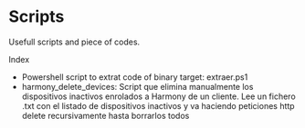 # Scripts

Usefull scripts and piece of codes.

Index

- Powershell script to extrat code of binary target: extraer.ps1
- harmony_delete_devices: Script que elimina manualmente los dispositivos inactivos enrolados a Harmony de un cliente. Lee un fichero .txt con el listado de dispositivos inactivos y va haciendo peticiones http delete recursivamente hasta borrarlos todos
